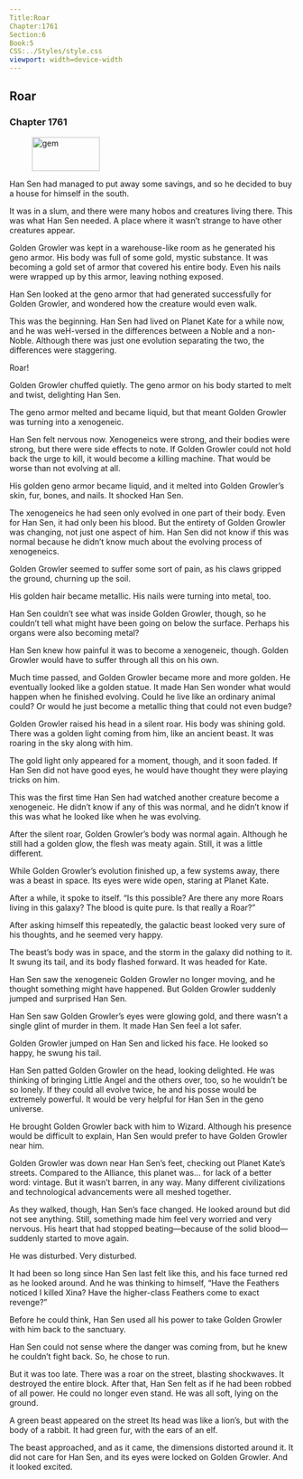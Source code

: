 ```yaml
---
Title:Roar 
Chapter:1761 
Section:6 
Book:5 
CSS:../Styles/style.css 
viewport: width=device-width
---
```

  
## Roar
### Chapter 1761
  
<figure>
	<img src="../Images/gem.gif" alt="gem" id="gem" width="120" height="60" />
</figure>
  

  
Han Sen had managed to put away some savings, and so he decided to buy a house for himself in the south.

It was in a slum, and there were many hobos and creatures living there. This was what Han Sen needed. A place where it wasn’t strange to have other creatures appear.

Golden Growler was kept in a warehouse-like room as he generated his geno armor. His body was full of some gold, mystic substance. It was becoming a gold set of armor that covered his entire body. Even his nails were wrapped up by this armor, leaving nothing exposed.

Han Sen looked at the geno armor that had generated successfully for Golden Growler, and wondered how the creature would even walk.

This was the beginning. Han Sen had lived on Planet Kate for a while now, and he was weH-versed in the differences between a Noble and a non-Noble. Although there was just one evolution separating the two, the differences were staggering.

Roar!

Golden Growler chuffed quietly. The geno armor on his body started to melt and twist, delighting Han Sen.

The geno armor melted and became liquid, but that meant Golden Growler was turning into a xenogeneic.

Han Sen felt nervous now. Xenogeneics were strong, and their bodies were strong, but there were side effects to note. If Golden Growler could not hold back the urge to kill, it would become a killing machine. That would be worse than not evolving at all.

His golden geno armor became liquid, and it melted into Golden Growler’s skin, fur, bones, and nails. It shocked Han Sen.

The xenogeneics he had seen only evolved in one part of their body. Even for Han Sen, it had only been his blood. But the entirety of Golden Growler was changing, not just one aspect of him. Han Sen did not know if this was normal because he didn’t know much about the evolving process of xenogeneics.

Golden Growler seemed to suffer some sort of pain, as his claws gripped the ground, churning up the soil.

His golden hair became metallic. His nails were turning into metal, too.

Han Sen couldn’t see what was inside Golden Growler, though, so he couldn’t tell what might have been going on below the surface. Perhaps his organs were also becoming metal?

Han Sen knew how painful it was to become a xenogeneic, though. Golden Growler would have to suffer through all this on his own.

Much time passed, and Golden Growler became more and more golden. He eventually looked like a golden statue. It made Han Sen wonder what would happen when he finished evolving. Could he live like an ordinary animal could? Or would he just become a metallic thing that could not even budge?

Golden Growler raised his head in a silent roar. His body was shining gold. There was a golden light coming from him, like an ancient beast. It was roaring in the sky along with him.

The gold light only appeared for a moment, though, and it soon faded. If Han Sen did not have good eyes, he would have thought they were playing tricks on him.

This was the first time Han Sen had watched another creature become a xenogeneic. He didn’t know if any of this was normal, and he didn’t know if this was what he looked like when he was evolving.

After the silent roar, Golden Growler’s body was normal again. Although he still had a golden glow, the flesh was meaty again. Still, it was a little different.

While Golden Growler’s evolution finished up, a few systems away, there was a beast in space. Its eyes were wide open, staring at Planet Kate.

After a while, it spoke to itself. “Is this possible? Are there any more Roars living in this galaxy? The blood is quite pure. Is that really a Roar?”

After asking himself this repeatedly, the galactic beast looked very sure of his thoughts, and he seemed very happy.

The beast’s body was in space, and the storm in the galaxy did nothing to it. It swung its tail, and its body flashed forward. It was headed for Kate.

Han Sen saw the xenogeneic Golden Growler no longer moving, and he thought something might have happened. But Golden Growler suddenly jumped and surprised Han Sen.

Han Sen saw Golden Growler’s eyes were glowing gold, and there wasn’t a single glint of murder in them. It made Han Sen feel a lot safer.

Golden Growler jumped on Han Sen and licked his face. He looked so happy, he swung his tail.

Han Sen patted Golden Growler on the head, looking delighted. He was thinking of bringing Little Angel and the others over, too, so he wouldn’t be so lonely. If they could all evolve twice, he and his posse would be extremely powerful. It would be very helpful for Han Sen in the geno universe.

He brought Golden Growler back with him to Wizard. Although his presence would be difficult to explain, Han Sen would prefer to have Golden Growler near him.

Golden Growler was down near Han Sen’s feet, checking out Planet Kate’s streets. Compared to the Alliance, this planet was… for lack of a better word: vintage. But it wasn’t barren, in any way. Many different civilizations and technological advancements were all meshed together.

As they walked, though, Han Sen’s face changed. He looked around but did not see anything. Still, something made him feel very worried and very nervous. His heart that had stopped beating—because of the solid blood—suddenly started to move again.

He was disturbed. Very disturbed.

It had been so long since Han Sen last felt like this, and his face turned red as he looked around. And he was thinking to himself, “Have the Feathers noticed I killed Xina? Have the higher-class Feathers come to exact revenge?”

Before he could think, Han Sen used all his power to take Golden Growler with him back to the sanctuary.

Han Sen could not sense where the danger was coming from, but he knew he couldn’t fight back. So, he chose to run.

But it was too late. There was a roar on the street, blasting shockwaves. It destroyed the entire block. After that, Han Sen felt as if he had been robbed of all power. He could no longer even stand. He was all soft, lying on the ground.

A green beast appeared on the street Its head was like a lion’s, but with the body of a rabbit. It had green fur, with the ears of an elf.

The beast approached, and as it came, the dimensions distorted around it. It did not care for Han Sen, and its eyes were locked on Golden Growler. And it looked excited.